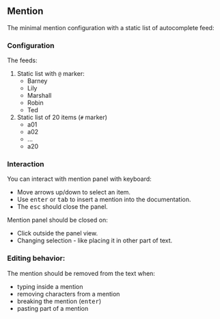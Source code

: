 ## Mention

The minimal mention configuration with a static list of autocomplete feed:

### Configuration

The feeds:

1. Static list with `@` marker:
    - Barney
    - Lily
    - Marshall
    - Robin
    - Ted
2. Static list of 20 items (`#` marker)
    - a01
    - a02
    - ... 
    - a20

### Interaction

You can interact with mention panel with keyboard:

- Move arrows up/down to select an item.
- Use <kbd>enter</kbd> or <kbd>tab</kbd> to insert a mention into the documentation. 
- The <kbd>esc</kbd> should close the panel.

Mention panel should be closed on:
- Click outside the panel view.
- Changing selection - like placing it in other part of text.

### Editing behavior:

The mention should be removed from the text when:

- typing inside a mention
- removing characters from a mention
- breaking the mention (<kbd>enter</kbd>)
- pasting part of a mention
